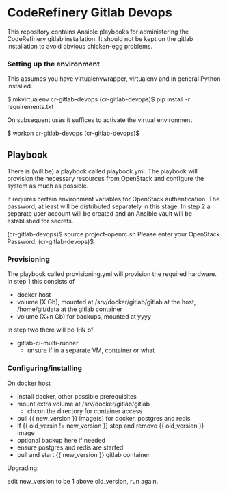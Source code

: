 # CodeRefinery Gitlab Devops

This repository contains Ansible playbooks for administering the CodeRefinery
gitlab installation. It should not be kept on the gitlab installation to avoid obvious chicken-egg problems.


### Setting up the environment

This assumes you have virtualenvwrapper, virtualenv and in general Python
installed.

  $ mkvirtualenv cr-gitlab-devops
  (cr-gitlab-devops)$ pip install -r requirements.txt


On subsequent uses it suffices to activate the virtual environment

  $ workon cr-gitlab-devops
  (cr-gitlab-devops)$

## Playbook

There is (will be) a playbook called playbook.yml. The playbook will provision
the necessary resources from OpenStack and configure the system as much as
possible.

It requires certain environment variables for OpenStack authentication.
The password, at least will be distributed separately in this stage. In step 2
a separate user account will be created and an Ansible vault will be
established for secrets.


  (cr-gitlab-devops)$ source project-openrc.sh
  Please enter your OpenStack Password:
  (cr-gitlab-devops)$


### Provisioning

The playbook called provisioning.yml will provision the required hardware. In
step 1 this consists of

* docker host
* volume (X Gb), mounted at /srv/docker/gitlab/gitlab at the host,
  /home/git/data at the gitlab container
* volume (X+n Gb) for backups, mounted at yyyy

In step two there will be 1-N of

* gitlab-ci-multi-runner
  * unsure if in a separate VM, container or what


### Configuring/installing

On docker host
 * install docker, other possible prerequisites
 * mount extra volume at /srv/docker/gitlab/gitlab
    * chcon the directory for container access
 * pull {{ new_version }} image(s) for docker, postgres and redis
 * if {{ old_versin != new_version }} stop and remove {{ old_version }} image
  * optional backup here if needed
  * ensure postgres and redis are started
  * pull and start {{ new_version }} gitlab container

Upgrading:

edit new_version to be 1 above old_version, run again.


